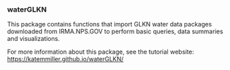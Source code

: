 ### waterGLKN
This package contains functions that import GLKN water data packages downloaded from IRMA.NPS.GOV to perform basic queries, data summaries and visualizations. 

For more information about this package, see the tutorial website: <a href = "https://katemmiller.github.io/waterGLKN/">https://katemmiller.github.io/waterGLKN/</a>
